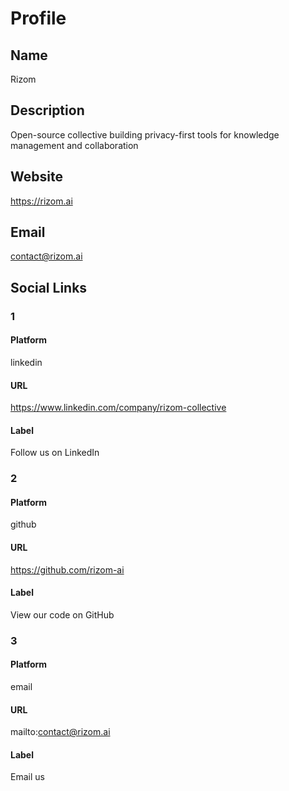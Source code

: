 # Profile

## Name

Rizom

## Description

Open-source collective building privacy-first tools for knowledge management and collaboration

## Website

https://rizom.ai

## Email

contact@rizom.ai

## Social Links

### 1

#### Platform

linkedin

#### URL

https://www.linkedin.com/company/rizom-collective

#### Label

Follow us on LinkedIn

### 2

#### Platform

github

#### URL

https://github.com/rizom-ai

#### Label

View our code on GitHub

### 3

#### Platform

email

#### URL

mailto:contact@rizom.ai

#### Label

Email us
